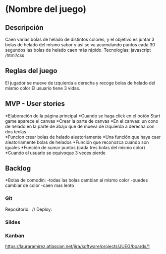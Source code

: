 # (Nombre del juego)

## Descripción

Caen varias bolas de helado de distintos colores,  y el objetivo es juntar 3 bolas de helado del mismo sabor y asi se va acumulando puntos cada 30 segundos las bolas de helado caen más rápido. 
Tecnologías: javascript /html/css

## Reglas del juego  
El jugador se mueve de izquierda a derecha y recoge bolas de helado del mismo color 
El usuario tiene 3 vidas. 

## MVP - User stories
*Elaboración de la página principal
*Cuando se haga click en el botón Start game aparece el canvas
*Crear la parte de canvas 
*En el canvas: un cono de helado en la parte de abajo que de mueva de izquierda a derecha con dos teclas  
*Funcion crear bolas de helado aleatoriamente
*Una función que haya caer aleatoriamente bolas de helados
*Función que reconozca cuando son iguales
*Función de sumar puntos (cada tres bolas del mismo color)
*Cuando el usuario se equivoque 3 veces pierde 

## Backlog

*Bolas de comodín:
	-todas las bolas cambian al mismo color
	-puedes cambiar de color 
	-caen mas lento 

### Git
Repositorio:
​
// Deploy:
​
### Slides
 
### Kanban
https://lauraramirez.atlassian.net/jira/software/projects/JUEG/boards/1

